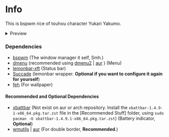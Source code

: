 # Info

This is bspwm rice of touhou character Yukari Yakumo.<br>

<details>
  
  <summary>Preview</summary>
  1. On screen: lemonbar
  <img src="https://raw.githubusercontent.com/927592/MyBelovedDotfiles/main/bspwm/bspwm_22-12-2022_EndeavourOS_laptop/preview.png">
  2. On screen: lemonbar, urxvt, dunst + mpd-notification, and dmenu(j4-dmenu-desktop).<br>
  On urxvt: tmux, ranger, ncmpcpp, epr.
  <img src="https://raw.githubusercontent.com/927592/MyBelovedDotfiles/main/bspwm/bspwm_22-12-2022_EndeavourOS_laptop/preview1.png">
  3. On screen: lemonbar & urxvt
  On urxvt: asciiworld, neofetch, and ncmpcpp
  <img src="https://raw.githubusercontent.com/927592/MyBelovedDotfiles/main/bspwm/bspwm_22-12-2022_EndeavourOS_laptop/preview2.png">
  
</details>

### Dependencies

- [bspwm](https://github.com/baskerville/bspwm) (The window manager it self, Smh.)
- [dmenu](https://tools.suckless.org/dmenu/) (recommended using [dmenu2](https://github.com/spcmd/dmenu2) | [aur](https://aur.archlinux.org/packages/dmenu2) ) (Menu)
- [lemonbar-xft](https://github.com/drscream/lemonbar-xft) (Status bar)
- [Succade](https://github.com/domsson/succade) (lemonbar wrapper. **Optional if you want to configure it again for yourself**)
- [feh](https://github.com/derf/feh) (For wallpaper)

#### Recommended and Optional Dependencies
- [xbattbar](https://packages.debian.org/sid/xbattbar) (Not exist on aur or arch repository. Install the `xbattbar-1.4.9-1-x86_64.pkg.tar.zst` file in the [Recommended Stuff] folder, using `sudo pacman -U xbattbar-1.4.9.1-x86_64.pkg.tar.zst`) (Battery indicator, **Optional**) 
- [wmutils](https://github.com/wmutils/core) | [aur](https://aur.archlinux.org/packages/wmutils-git) (For double border, **Recommended**.)
